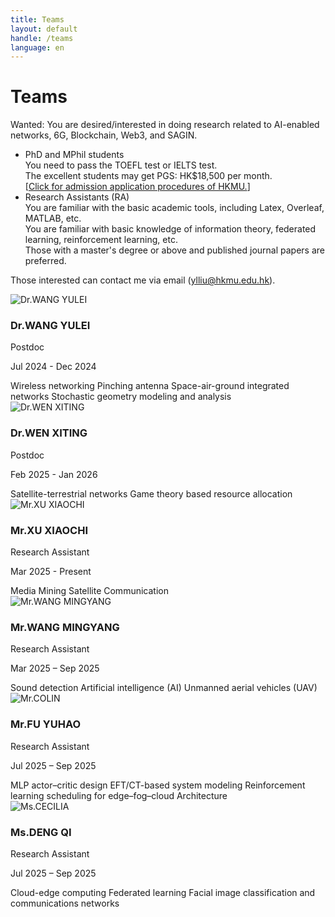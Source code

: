 ```yaml
---
title: Teams
layout: default
handle: /teams
language: en
---
```


<div class="p-5 text-center bg-image bg-research-img">
    <div class="d-flex justify-content-start align-items-end h-100">
      <div class="text-white text-left">
        <h1 class="page-title mb-3">Teams</h1>
      </div>
    </div>
</div>


<div class="content-wrapper">
    <!-- <h1>Teams</h1> -->
    <div class="alert alert-warning" role="alert">
        <p>
            <span class="highlight">Wanted:</span> You are desired/interested in doing research related to AI-enabled networks, 6G, Blockchain, Web3, and SAGIN.
        </p>
        <ul>
            <li>
                <span class="highlight">PhD and MPhil students</span><br>
                You need to pass the TOEFL test or IELTS test.<br>
                The excellent students may get PGS: HK$18,500 per month.<br>
                [<a href="https://admissions.hkmu.edu.hk/rpg/submit-application/" target="_blank">Click for admission application procedures of HKMU.</a>]
            </li>
            <li>
                <span class="highlight">Research Assistants (RA)</span><br>
                You are familiar with the basic academic tools, including Latex, Overleaf, MATLAB, etc.<br>
                You are familiar with basic knowledge of information theory, federated learning, reinforcement learning, etc.<br>
                Those with a master's degree or above and published journal papers are preferred.
            </li>
        </ul>
        <p>
            Those interested can contact me via email (<a href="mailto:ylliu@hkmu.edu.hk">ylliu@hkmu.edu.hk</a>).
        </p>
    </div>
    <section id="team" class="team">
        <!-- <div class="section-header"></div> -->
        <div class="team-grid mb-3">
            <div class="team-member">
                <div class="member-photo">
                    <img src="{{ site.baseurl }}/assets/images/wang_ye.jpg" alt="Dr.WANG YULEI">
                </div>
                <h3>Dr.WANG YULEI</h3>
                <p class="member-title">Postdoc</p>
                <p class="member-bio">Jul 2024 - Dec 2024</p>
                <div class="member-bio">
                    <span class="badge text-bg-secondary">Wireless networking</span>
                    <span class="badge text-bg-secondary">Pinching antenna</span>
                    <span class="badge text-bg-secondary">Space-air-ground integrated networks</span>
                    <span class="badge text-bg-secondary">Stochastic geometry modeling and analysis</span>
                </div>
            </div>
            <div class="team-member">
                <div class="member-photo">
                    <img src="{{ site.baseurl }}/assets/images/wen_xiting.jpg" alt="Dr.WEN XITING">
                </div>
                <h3>Dr.WEN XITING</h3>
                <p class="member-title">Postdoc</p>
                <p class="member-bio">Feb 2025 - Jan 2026</p>
                <div class="member-bio">
                    <span class="badge text-bg-secondary">Satellite-terrestrial networks</span>
                    <span class="badge text-bg-secondary">Game theory based resource allocation</span>
                </div>
            </div>
            <!-- <div class="team-member">
                <div class="member-photo">
                    <img src="https://images.pexels.com/photos/1181686/pexels-photo-1181686.jpeg?auto=compress&cs=tinysrgb&w=300&h=300&fit=crop" alt="Mr.LUO BINGYUAN">
                </div>
                <h3>Mr.LUO BINGYUAN</h3>
                <p class="member-title">Research Assistant</p>
                <p class="member-bio">Working period</p>
                <p class="member-bio">research area</p>
            </div> -->
            <div class="team-member">
                <div class="member-photo">
                    <img src="{{ site.baseurl }}/assets/images/XU_XIAOCHI.jpg" alt="Mr.XU XIAOCHI">
                </div>
                <h3>Mr.XU XIAOCHI</h3>
                <p class="member-title">Research Assistant</p>
                <p class="member-bio">Mar 2025 - Present</p>
                <div class="member-bio">
                    <span class="badge text-bg-secondary">Media Mining</span>
                    <span class="badge text-bg-secondary">Satellite Communication</span>
                </div>
            </div>
        </div>
        <div class="team-grid mb-3">
            <div class="team-member">
                <div class="member-photo">
                    <img src="{{ site.baseurl }}/assets/images/WANG_MINGYANG.jpg" alt="Mr.WANG MINGYANG">
                </div>
                <h3>Mr.WANG MINGYANG</h3>
                <p class="member-title">Research Assistant</p>
                <p class="member-bio">Mar 2025 – Sep 2025</p>
                <div class="member-bio">
                    <span class="badge text-bg-secondary">Sound detection</span>
                    <span class="badge text-bg-secondary">Artificial intelligence (AI)</span>
                    <span class="badge text-bg-secondary">Unmanned aerial vehicles (UAV)</span>
                </div>
            </div>
            <div class="team-member">
                <div class="member-photo">
                    <img src="{{ site.baseurl }}/assets/images/colin.jpg" alt="Mr.COLIN">
                </div>
                <h3>Mr.FU YUHAO</h3>
                <p class="member-title">Research Assistant</p>
                <p class="member-bio">Jul 2025 – Sep 2025</p>
                <div class="member-bio">
                    <span class="badge text-bg-secondary">MLP actor–critic design</span>
                    <span class="badge text-bg-secondary">EFT/CT-based system modeling</span>
                    <span class="badge text-bg-secondary">Reinforcement learning scheduling for edge–fog–cloud Architecture</span>
                </div>
            </div>
            <div class="team-member">
                <div class="member-photo">
                    <img src="{{ site.baseurl }}/assets/images/cecilia.jpg" alt="Ms.CECILIA">
                </div>
                <h3>Ms.DENG QI</h3>
                <p class="member-title">Research Assistant</p>
                <p class="member-bio">Jul 2025 – Sep 2025</p>
                <div class="member-bio">
                    <span class="badge text-bg-secondary">Cloud-edge computing</span>
                    <span class="badge text-bg-secondary">Federated learning</span>
                    <span class="badge text-bg-secondary">Facial image classification and communications networks</span>
                </div>
            </div>
        </div>
    </section>
</div>